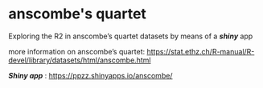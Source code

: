 # anscombe's quartet
Exploring the R2 in anscombe’s quartet datasets by means of a ***shiny*** app

more information on anscombe’s quartet: https://stat.ethz.ch/R-manual/R-devel/library/datasets/html/anscombe.html

***Shiny app*** : https://ppzz.shinyapps.io/anscombe/
